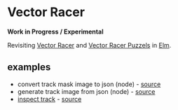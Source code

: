 # Vector Racer

**Work in Progress / Experimental**

Revisiting [Vector Racer](https://harmmade.com/vectorracer/) and [Vector Racer Puzzels](https://harmmade.com/vectorracerpuzzles/) in [Elm](https://elm-lang.org/).

## examples

- convert track mask image to json (node) - [source](https://github.com/harmboschloo/vector-racer/tree/master/examples/convertTrackMaskImage)
- generate track image from json (node) - [source](https://github.com/harmboschloo/vector-racer/tree/master/examples/generateTrackImage)
- [inspect track](https://harmboschloo.github.io/vector-racer/inspectTrack/) - [source](https://github.com/harmboschloo/vector-racer/tree/master/examples/inspectTrack)